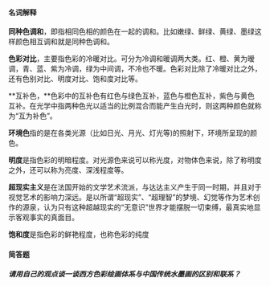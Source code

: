 #### 名词解释

**同种色调和**，即指相同色相的颜色在一起的调和。比如嫩绿、鲜绿、黄绿、墨绿这样颜色相互调和就是同种色调和。

**色彩对比**，主要指色彩的冷暖对比。可分为冷调和暖调两大类。红、橙、黄为暧调，青、蓝、紫为冷调，绿为中间调，不冷也不暖。色彩对比除了冷暖对比之外，还有色别对比、明度对比、饱和度对比等。

**互补色，**色彩中的互补色有红色与绿色互补，蓝色与橙色互补，紫色与黄色互补。在光学中指两种色光以适当的比例混合而能产生白光时，则这两种颜色就称为“互为补色”。

**环境色**指的是在各类光源（比如日光、月光、灯光等\)的照射下，环境所呈现的颜色。

**明度**是指色彩的明暗程度。对光源色来说可以称光度，对物体色来说，除了称明度之外，还可以称为亮度、深浅程度等。

**超现实主义**是在法国开始的文学艺术流派，与达达主义产生于同一时期，并且对于视觉艺术的影响力深远。是以所谓“超现实”、“超理智”的梦境、幻觉等作为艺术创作的源泉，认为只有这种超越现实的“无意识”世界才能摆脱一切束缚，最真实地显示客观事实的真面目。

**饱和度**是指色彩的鲜艳程度，也称色彩的纯度



#### 简答题

##### 请用自己的观点谈一谈西方色彩绘画体系与中国传统水墨画的区别和联系？





